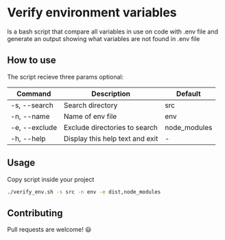 # Verify environment variables

Is a bash script that compare all variables in use on code with .env file and generate an output showing what variables are not found in .env file

## How to use

The script recieve three params optional:
  
| Command | Description | Default
| --- | --- | --- |
| -s, --search | Search directory | src
| -n, --name | Name of env file | env
| -e, --exclude | Exclude directories to search | node_modules
| -h, --help | Display this help text and exit | -

## Usage

Copy script inside your project

```bash
./verify_env.sh -s src -n env -e dist,node_modules
```

## Contributing
Pull requests are welcome! :smiley: 
